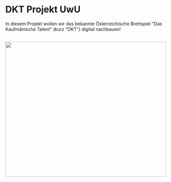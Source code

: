 <h1>DKT Projekt UwU</h1>

  <p>In diesem Projekt wollen wir das bekannte Österreichische Brettspiel "Das Kaufmänische Talent" (kurz "DKT") digital nachbauen!</p>
<br>

<img src="https://www.vkb-bank.at/fileadmin/_processed_/5/0/csm__EK16507-Bearbeitet_a61097ecc4.jpg" height="420px" width="500px">
